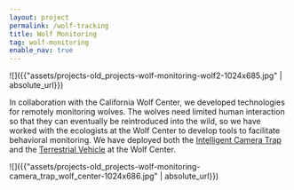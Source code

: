 ```yaml
---
layout: project
permalink: /wolf-tracking
title: Wolf Monitoring
tag: wolf-monitoring
enable_nav: true
---
```

![]({{"assets/projects-old_projects-wolf-monitoring-wolf2-1024x685.jpg" | absolute_url}})


In collaboration with the California Wolf Center, we developed technologies for remotely monitoring wolves. The wolves need limited human interaction so that they can eventually be reintroduced into the wild, so we have worked with the ecologists at the Wolf Center to develop tools to facilitate behavioral monitoring. We have deployed both the <a href="/intelligent-camera-trap">Intelligent Camera Trap</a> and the <a href="/terrestrial-vehicle">Terrestrial Vehicle</a> at the Wolf Center.

![]({{"assets/projects-old_projects-wolf-monitoring-camera_trap_wolf_center-1024x686.jpg" | absolute_url}})



<!-- ![]({{"assets/projects-old_projects-wolf-monitoring-ucsdlogo_tiny.png" | absolute_url}})

![]({{"assets/projects-old_projects-wolf-monitoring-nsf_logo_tiny.png" | absolute_url}})

![]({{"assets/projects-old_projects-wolf-monitoring-qi_logo_tiny.png" | absolute_url}})

![]({{"assets/projects-old_projects-wolf-monitoring-natgeo_logo_tiny.png" | absolute_url}})

![]({{"assets/projects-old_projects-wolf-monitoring-BlueRobotics-e1467869361673.png" | absolute_url}})

![]({{"assets/projects-old_projects-wolf-monitoring-intel_logo_tiny.png" | absolute_url}})

![]({{"assets/projects-old_projects-wolf-monitoring-ubnt_logo_tiny.png" | absolute_url}})

![]({{"assets/projects-old_projects-wolf-monitoring-occipital-white-logo.png" | absolute_url}})   -->
